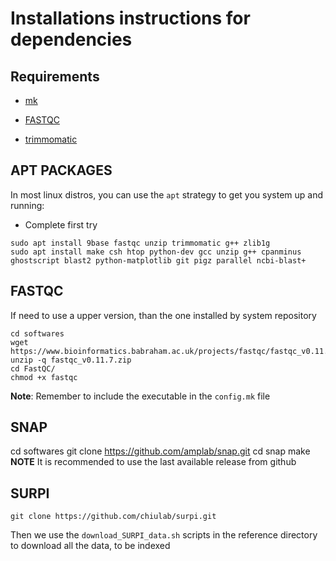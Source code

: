 # Installations instructions for dependencies

## Requirements

- [mk](http://doc.cat-v.org/bell_labs/mk/mk.pdf "mk: A successor for `make`.")

- [FASTQC](https://www.bioinformatics.babraham.ac.uk/projects/fastqc/ "FASTQC: A quality control tool for high throughput sequence data.")

- [trimmomatic](https://www.ncbi.nlm.nih.gov/pmc/articles/PMC4103590/ "Trimmomatic: a flexible trimmer for Illumina sequence data")


## APT PACKAGES

In most linux distros, you can use the `apt` strategy to get you system up and running: 

- Complete first try

```
sudo apt install 9base fastqc unzip trimmomatic g++ zlib1g
sudo apt install make csh htop python-dev gcc unzip g++ cpanminus ghostscript blast2 python-matplotlib git pigz parallel ncbi-blast+
```

## FASTQC

If need to use a upper version, than the one installed by system repository

```
cd softwares
wget https://www.bioinformatics.babraham.ac.uk/projects/fastqc/fastqc_v0.11.9.zip
unzip -q fastqc_v0.11.7.zip
cd FastQC/
chmod +x fastqc
```

**Note**: Remember to include the executable in the `config.mk` file

## SNAP

cd softwares
git clone https://github.com/amplab/snap.git
cd snap
make
**NOTE** It is recommended to use the last available release from github

## SURPI

```
git clone https://github.com/chiulab/surpi.git
```

Then we use the ```download_SURPI_data.sh``` scripts in the reference directory to download all the data, to be indexed
